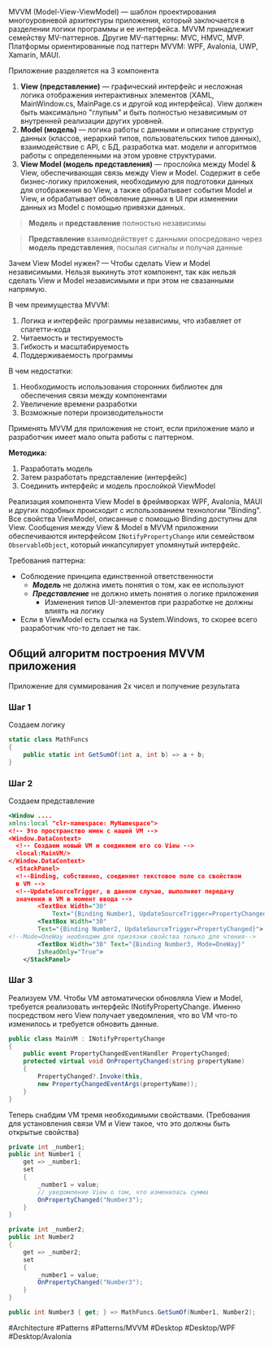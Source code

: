 MVVM (Model-View-ViewModel) — шаблон проектирования многоуровневой архитектуры приложения, который заключается в разделении логики программы и ее интерфейса. MVVM принадлежит семейству MV-паттернов. Другие MV-паттерны: MVC, HMVC, MVP. Платформы ориентированные под паттерн MVVM: WPF, Avalonia, UWP, Xamarin, MAUI.

Приложение разделяется на 3 компонента

1. **View (представление)** — графический интерфейс и несложная логика отображения интерактивных элементов (XAML, MainWindow.cs, MainPage.cs и другой код интерфейса). View должен быть максимально "глупым" и быть полностью независимым от внутренней реализации других уровней.
2. **Model (модель)** — логика работы с данными и описание структур данных (классов, иерархий типов, пользовательских типов данных), взаимодействие с API, с БД, разработка мат. модели и алгоритмов работы с определенными на этом уровне структурами.
3. **View Model (модель представления)** — прослойка между Model & View, обеспечивающая связь между View и Model. Содержит в себе бизнес-логику приложения, необходимую для подготовки данных для отображения во View, а также обрабатывает события Model и View, и обрабатывает обновление данных в UI при изменении данных из Model с помощью привязки данных.

>**Модель** и **представление** полностью независимы

>**Представление** взаимодействует с данными опосредовано через **модель представления**, посылая сигналы и получая данные

Зачем View Model нужен? — Чтобы сделать View и Model независимыми. Нельзя выкинуть этот компонент, так как нельзя сделать View и Model независимыми и при этом не свазанными напрямую.

В чем преимущества MVVM:
1) Логика и интерфейс программы независимы, что избавляет от спагетти-кода
2) Читаемость и тестируемость
3) Гибкость и масштабируемость
4) Поддерживаемость программы

В чем недостатки:
1) Необходимость использования сторонних библиотек для обеспечения связи между компонентами
2) Увеличение времени разработки
3) Возможные потери производительности

Применять MVVM для приложения не стоит, если приложение мало и разработчик имеет мало опыта работы с паттерном.

**Методика:**
1) Разработать модель
2) Затем разработать представление (интерфейс)
3) Соединить интерфейс и модель прослойкой ViewModel

Реализация компонента View Model в фреймворках WPF, Avalonia, MAUI и других подобных происходит с использованием технологии "Binding". Все свойства ViewModel, описанные с помощью Binding доступны для View. Сообщения между View & Model в MVVM приложении обеспечиваются интерфейсом `INotifyPropertyChange` или семейством `ObservableObject`, который инкапсулирует упомянутый интерфейс.

Требования паттерна:
* Соблюдение принципа единственной ответственности
	* ***Модель*** не должна иметь понятия о том, как ее используют
	* ***Представление*** не должно иметь понятия о логике приложения
    	* Изменения типов UI-элементов при разработке не должны влиять на логику
* Если в ViewModel есть ссылка на System.Windows, то скорее всего разработчик что-то делает не так.

## Общий алгоритм построения MVVM приложения

Приложение для суммирования 2х чисел и получение результата

### Шаг 1

Создаем логику

```cs
static class MathFuncs
{
	public static int GetSumOf(int a, int b) => a + b;
}
```

### Шаг 2

Создаем представление

```xml
<Window ....
xmlns:local "clr-namespace: MyNamespace">
<!-- Это пространство имен с нашей VM -->
<Window.DataContext>
  <!-- Создаем новый VM и соединяем его со View -->
  <local:MainVM/>
</Window.DataContext>
  <StackPanel>
  <!--Binding, собственно, соединяет текстовое поле со свойством
  в VM -->
  <!--UpdateSourceTrigger, в данном случае, выполняет передачу
  значения в VM в момент ввода -->
		<TextBox Width="30"
			Text="{Binding Number1, UpdateSourceTrigger=PropertyChanged}">
		<TextBox Width="30"
		Text="{Binding Number2, UpdateSourceTrigger=PropertyChanged}">
<!--Mode=OneWay необходим для призязки свойства только для чтения-->
		<TextBox Width="30" Text="{Binding Number3, Mode=OneWay}"
		IsReadOnly="True">
	</StackPanel>
```

### Шаг 3

Реализуем VM. Чтобы VM автоматически обновляла View и Model, требуется реализовать интерфейс INotifyPropertyChange. Именно посредством него View получает уведомления, что во VM что-то изменилось и требуется обновить данные.

```cs
public class MainVM : INotifyPropertyChange
{
	public event PropertyChangedEventHandler PropertyChanged;
	protected virtual void OnPropertyChanged(string propertyName)
	{
		PropertyChanged?.Invoke(this,
		new PropertyChangedEventArgs(propertyName));
	}
}
```

Теперь снабдим VM тремя необходимыми свойствами. (Требования для установления связи VM и View такое, что это должны быть открытые свойства)

```cs
private int _number1;
public int Number1 {
	get => _number1;
	set
	{
		_number1 = value;
		// уведомление View о том, что изменилась сумма
		OnPropertyChanged("Number3");
	}
}

private int _number2;
public int Number2
{
	get => _number2;
	set
	{
		_number1 = value;
		OnPropertyChanged("Number3");
	}
}

public int Number3 { get; } => MathFuncs.GetSumOf(Number1, Number2);
```

#Architecture #Patterns #Patterns/MVVM #Desktop #Desktop/WPF #Desktop/Avalonia